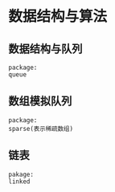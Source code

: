 # 数据结构与算法

## 数据结构与队列
```
package:
queue
```
## 数组模拟队列
```
package:
sparse(表示稀疏数组)
```
## 链表
```
pakage:
linked
```